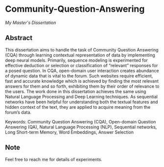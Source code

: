 # Community-Question-Answering

_My Master's Dissertation_


## Abstract

This dissertation aims to handle the task of Community Question Answering (CQA) through learning contextual representation of data by implementing deep neural models. Primarily, sequence modeling is experimented for effective deduction or selection or classification of “relevant” responses for a posed question. In CQA, open-domain user interaction creates abundance of dynamic data that is vital to the forum. Such websites require efficient, fast and accurate knowledge which is achieved by finding the most relevant answers for them and so forth, exhibiting them by their order of relevance to the users. The work done in this dissertation achieves the same using Natural Language Processing and Deep Learning techniques. As sequential networks have been helpful for understanding both the textual features and hidden context of the text, they are applied to acquire meaning from the forum’s data. 

Keywords: Community Question Answering (CQA), Open-domain Question Answering (QA), Natural Language Processing (NLP), Sequential networks, Long Short-term Memory, Word Embeddings, Answer Selection

## Note
Feel free to reach me for details of experiments.
